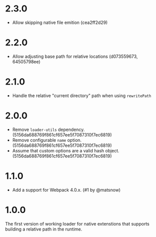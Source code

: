 # 2.3.0

- Allow skipping native file emition (cea2ff2d29)

# 2.2.0

- Allow adjusting base path for relative locations (d073559673, 64505798ee)

# 2.1.0

- Handle the relative "current directory" path when using `rewritePath`

# 2.0.0

- Remove `loader-utils` dependency. (5156da688769f861cf657ee5f7087310f7ec6819)
- Remove configurable `name` option. (5156da688769f861cf657ee5f7087310f7ec6819)
- Assume that custom options are a valid hash object. (5156da688769f861cf657ee5f7087310f7ec6819)

# 1.1.0

- Add a support for Webpack 4.0.x. (#1 by @matsnow)

# 1.0.0

The first version of working loader for native extenstions that supports building a relative path in the runtime.
